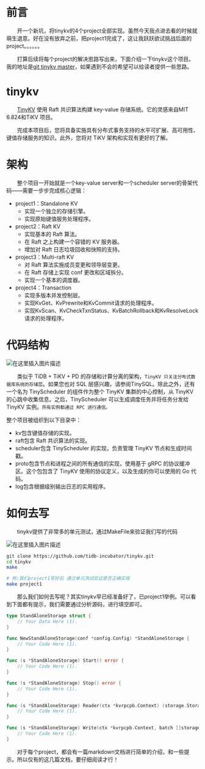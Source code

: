 # 前言

&emsp;&emsp;开一个新坑，将tinykv的4个project全部实现。虽然今天我点进去看的时候就萌生退意。好在没有放弃之前，把project1完成了，这让我跃跃欲试挑战后面的project。。。。。。


&emsp;&emsp;打算后续将每个project的解决思路写出来，下面介绍一下tinykv这个项目。我的地址是[git tinykv master](https://github.com/gopherWxf/tinykv/tree/master)，如果遇到不会的希望可以给读者提供一些思路。



# tinykv

&emsp;&emsp;[TinyKV](https://github.com/talent-plan/tinykv) 使用 Raft 共识算法构建 key-value 存储系统。它的灵感来自MIT 6.824和TiKV 项目。

&emsp;&emsp;完成本项目后，您将具备实施具有分布式事务支持的水平可扩展、高可用性、键值存储服务的知识。此外，您将对 TiKV 架构和实现有更好的了解。


# 架构

&emsp;&emsp;整个项目一开始就是一个key-value server和一个scheduler server的骨架代码——需要一步步完成核心逻辑：



* project1：Standalone KV     
  * 实现一个独立的存储引擎。
  * 实现原始键值服务处理程序。
* project2：Raft KV        
  * 实现基本的 Raft 算法。
  * 在 Raft 之上构建一个容错的 KV 服务器。
  * 增加对 Raft 日志垃圾回收和快照的支持。
* project3：Multi-raft KV       
  * 对 Raft 算法实施成员变更和领导层变更。
  * 在 Raft 存储上实现 conf 更改和区域拆分。
  * 实现一个基本的调度器。
* project4：Transaction       
  * 实现多版本并发控制层。
  * 实现KvGet、KvPrewrite和KvCommit请求的处理程序。
  * 实现KvScan、KvCheckTxnStatus、KvBatchRollback和KvResolveLock 请求的处理程序。



# 代码结构

![在这里插入图片描述](https://img-blog.csdnimg.cn/2f11b14daac64ee4a12baaff7dce74f8.png)



&emsp;&emsp;类似于 TiDB + TiKV + PD 的存储和计算分离的架构，`TinyKV 只关注分布式数据库系统的存储层`。如果您也对 SQL 层感兴趣，请参阅TinySQL。除此之外，还有一个名为 TinyScheduler 的组件作为整个 TinyKV 集群的中心控制，从 TinyKV 的心跳中收集信息。之后，TinyScheduler 可以生成调度任务并将任务分发给 TinyKV 实例。`所有实例都通过 RPC 进行通信。`


整个项目被组织到以下目录中：


- kv包含键值存储的实现。
- raft包含 Raft 共识算法的实现。
- scheduler包含 TinyScheduler 的实现，负责管理 TinyKV 节点和生成时间戳。
- proto包含节点和进程之间的所有通信的实现，使用基于 gRPC 的协议缓冲区。这个包包含了 TinyKV 使用的协议定义，以及生成的你可以使用的 Go 代码。
- log包含根据级别输出日志的实用程序。





# 如何去写


&emsp;&emsp;tinykv提供了非常多的单元测试，通过MakeFile来验证我们写的代码


![在这里插入图片描述](https://img-blog.csdnimg.cn/9c14a7b6a5f24c2982cc3a7844bae687.png)

```bash
git clone https://github.com/tidb-incubator/tinykv.git
cd tinykv
make

# 例:我们project1写好后 通过单元测试验证是否正确实现
make project1
```


&emsp;&emsp;那么我们如何去写呢？其实tinykv早已经准备好了，已project1举例。可以看到下面都有提示，我们需要通过分析源码，进行填空即可。


```go
type StandAloneStorage struct {
	// Your Data Here (1).
}

func NewStandAloneStorage(conf *config.Config) *StandAloneStorage {
	// Your Code Here (1).
}

func (s *StandAloneStorage) Start() error {
	// Your Code Here (1).
}

func (s *StandAloneStorage) Stop() error {
	// Your Code Here (1).
}

func (s *StandAloneStorage) Reader(ctx *kvrpcpb.Context) (storage.StorageReader, error) {
	// Your Code Here (1).
}

func (s *StandAloneStorage) Write(ctx *kvrpcpb.Context, batch []storage.Modify) error {
	// Your Code Here (1).
}
```


&emsp;&emsp;对于每个project，都会有一篇markdown文档进行简单的介绍，和一些提示。所以仅有的这几篇文档，要仔细阅读才行！
